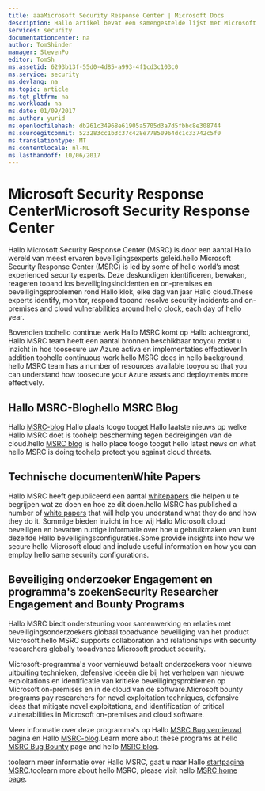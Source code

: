 ```yaml
---
title: aaaMicrosoft Security Response Center | Microsoft Docs
description: Hallo artikel bevat een samengestelde lijst met Microsoft Security Response Center (MSRC) bronnen die gebruikt tooobtain worden kunnen meer informatie over MSRC procedures en aanbevelingen.
services: security
documentationcenter: na
author: TomShinder
manager: StevenPo
editor: TomSh
ms.assetid: 6293b13f-55d0-4d85-a993-4f1cd3c103c0
ms.service: security
ms.devlang: na
ms.topic: article
ms.tgt_pltfrm: na
ms.workload: na
ms.date: 01/09/2017
ms.author: yurid
ms.openlocfilehash: db261c34968e61905a5705d3a7d5fbbc8e308744
ms.sourcegitcommit: 523283cc1b3c37c428e77850964dc1c33742c5f0
ms.translationtype: MT
ms.contentlocale: nl-NL
ms.lasthandoff: 10/06/2017
---
```

# <a name="microsoft-security-response-center"></a><span data-ttu-id="449c5-103">Microsoft Security Response Center</span><span class="sxs-lookup"><span data-stu-id="449c5-103">Microsoft Security Response Center</span></span>
<span data-ttu-id="449c5-104">Hallo Microsoft Security Response Center (MSRC) is door een aantal Hallo wereld van meest ervaren beveiligingsexperts geleid.</span><span class="sxs-lookup"><span data-stu-id="449c5-104">hello Microsoft Security Response Center (MSRC) is led by some of hello world’s most experienced security experts.</span></span> <span data-ttu-id="449c5-105">Deze deskundigen identificeren, bewaken, reageren tooand los beveiligingsincidenten en on-premises en beveiligingsproblemen rond Hallo klok, elke dag van jaar Hallo cloud.</span><span class="sxs-lookup"><span data-stu-id="449c5-105">These experts identify, monitor, respond tooand resolve security incidents and on-premises and cloud vulnerabilities around hello clock, each day of hello year.</span></span>

<span data-ttu-id="449c5-106">Bovendien toohello continue werk Hallo MSRC komt op Hallo achtergrond, Hallo MSRC team heeft een aantal bronnen beschikbaar tooyou zodat u inzicht in hoe toosecure uw Azure activa en implementaties effectiever.</span><span class="sxs-lookup"><span data-stu-id="449c5-106">In addition toohello continuous work hello MSRC does in hello background, hello MSRC team has a number of resources available tooyou so that you can understand how toosecure your Azure assets and deployments more effectively.</span></span>

## <a name="hello-msrc-blog"></a><span data-ttu-id="449c5-107">Hallo MSRC-Blog</span><span class="sxs-lookup"><span data-stu-id="449c5-107">hello MSRC Blog</span></span>
<span data-ttu-id="449c5-108">Hallo [MSRC-blog](https://blogs.technet.microsoft.com/msrc/) Hallo plaats toogo tooget Hallo laatste nieuws op welke Hallo MSRC doet is toohelp bescherming tegen bedreigingen van de cloud.</span><span class="sxs-lookup"><span data-stu-id="449c5-108">hello [MSRC blog](https://blogs.technet.microsoft.com/msrc/) is hello place toogo tooget hello latest news on what hello MSRC is doing toohelp protect you against cloud threats.</span></span>

## <a name="white-papers"></a><span data-ttu-id="449c5-109">Technische documenten</span><span class="sxs-lookup"><span data-stu-id="449c5-109">White Papers</span></span>
<span data-ttu-id="449c5-110">Hallo MSRC heeft gepubliceerd een aantal [whitepapers](https://technet.microsoft.com/library/bb969102.aspx) die helpen u te begrijpen wat ze doen en hoe ze dit doen.</span><span class="sxs-lookup"><span data-stu-id="449c5-110">hello MSRC has published a number of [white papers](https://technet.microsoft.com/library/bb969102.aspx) that will help you understand what they do and how they do it.</span></span> <span data-ttu-id="449c5-111">Sommige bieden inzicht in hoe wij Hallo Microsoft cloud beveiligen en bevatten nuttige informatie over hoe u gebruikmaken van kunt dezelfde Hallo beveiligingsconfiguraties.</span><span class="sxs-lookup"><span data-stu-id="449c5-111">Some provide insights into how we secure hello Microsoft cloud and include useful information on how you can employ hello same security configurations.</span></span>

## <a name="security-researcher-engagement-and-bounty-programs"></a><span data-ttu-id="449c5-112">Beveiliging onderzoeker Engagement en programma's zoeken</span><span class="sxs-lookup"><span data-stu-id="449c5-112">Security Researcher Engagement and Bounty Programs</span></span>
<span data-ttu-id="449c5-113">Hallo MSRC biedt ondersteuning voor samenwerking en relaties met beveiligingsonderzoekers globaal tooadvance beveiliging van het product Microsoft.</span><span class="sxs-lookup"><span data-stu-id="449c5-113">hello MSRC supports collaboration and relationships with security researchers globally tooadvance Microsoft product security.</span></span>

<span data-ttu-id="449c5-114">Microsoft-programma's voor vernieuwd betaalt onderzoekers voor nieuwe uitbuiting technieken, defensive ideeën die bij het verhelpen van nieuwe exploitations en identificatie van kritieke beveiligingsproblemen op Microsoft on-premises en in de cloud van de software.</span><span class="sxs-lookup"><span data-stu-id="449c5-114">Microsoft bounty programs pay researchers for novel exploitation techniques, defensive ideas that mitigate novel exploitations, and identification of critical vulnerabilities in Microsoft on-premises and cloud software.</span></span>

<span data-ttu-id="449c5-115">Meer informatie over deze programma's op Hallo [MSRC Bug vernieuwd](https://technet.microsoft.com/security/dn425036) pagina en Hallo [MSRC-blog](https://blogs.technet.microsoft.com/msrc/).</span><span class="sxs-lookup"><span data-stu-id="449c5-115">Learn more about these programs at hello [MSRC Bug Bounty](https://technet.microsoft.com/security/dn425036) page and hello [MSRC blog](https://blogs.technet.microsoft.com/msrc/).</span></span>

<span data-ttu-id="449c5-116">toolearn meer informatie over Hallo MSRC, gaat u naar Hallo [startpagina MSRC](https://technet.microsoft.com/library/dn440717.aspx).</span><span class="sxs-lookup"><span data-stu-id="449c5-116">toolearn more about hello MSRC, please visit hello [MSRC home page](https://technet.microsoft.com/library/dn440717.aspx).</span></span>
